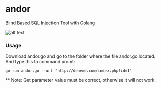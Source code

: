 # andor
Blind Based SQL Injection Tool with Golang 

![alt text](https://raw.githubusercontent.com/sadicann/andor/master/demo.gif)

### Usage
Download andor.go and go to the folder where the file andor.go located. And type this to command promt:

`go run andor.go --url "http://deneme.com/index.php?id=1"`

** Note: Get parameter value must be correct, otherwise it will not work.
